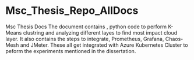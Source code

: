 # Msc_Thesis_Repo_AllDocs
Msc Thesis Docs
The document contains , python code to perform K-Means clustring and analyzing different layes to find most impact cloud layer. 
It also contains the steps to integrate, Prometheus, Grafana, Chaos-Mesh and JMeter. These all get integrated with Azure Kubernetes Cluster to peform the experiments mentioned in the dissertation.
